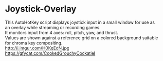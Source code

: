 # Joystick-Overlay

This AutoHotKey script displays joystick input in a small window for use as an overlay while streaming or recording games.  
It monitors input from 4 axes: roll, pitch, yaw, and thrust.  
Values are shown against a reference grid on a colored background suitable for chroma key compositing.  
http://i.imgur.com/H0KqEdN.jpg
https://gfycat.com/CookedGrouchyCockatiel
